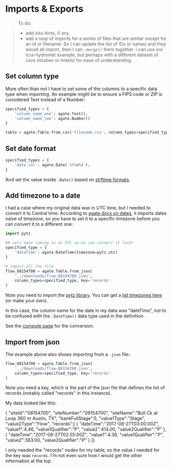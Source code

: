 Imports & Exports
=================

> To do:

> * add xlsx hints, if any 
> * add a loop of imports for a series of files that are similar except for an id or filename. So I can update the list of IDs or names and they would all import, then I can `.merge()` them together. I can use our lcra-hydromet example, but perhaps with a different dataset of csvs (mixbev or hotels) for ease of understanding.

## Set column type

More often than not I have to set some of the columns to a specific data type when importing. An example might be to ensure a FIPS code or ZIP is considered Text instead of a Number:

``` python
specified_types = {
    'column_name_one': agate.Text(),
    'column_name_two': agate.Number()
}

table = agate.Table.from_csv('filename.csv', column_types=specified_types)
```

## Set date format

```python
specified_types = {
    'date_col': agate.Date('%Y%m%d'),
}
```
And set the value inside `.Date()` based on [strftime formats](http://strftime.org/).

## Add timezone to a date

I had a case where my original data was in UTC time, but I needed to convert it to Central time. According to [agate docs on dates](http://agate.readthedocs.io/en/1.6.0/cookbook/datetime.html), it imports dates naive of timezone, so you have to set it to a specific timezone before you can convert it to a different one:

``` python
import pytz

## sets date coming in at UTC so we can convert it later
specified_type = {
    'dateTime': agate.DateTime(timezone=pytz.utc)
}

# import all the file.
flow_08154700 = agate.Table.from_json(
    '../downloads/flow-08154700.json',
    column_types=specified_type, key='records'
)
```

Note you need to import the [pytz library](http://pytz.sourceforge.net/index.html?highlight=list%20timezones#). You can get a [list timezones here](https://stackoverflow.com/questions/13866926/python-pytz-list-of-timezones) (or make your own).

In this case, the column name for the date in my data was "dateTime", not to be confused with the `.DateTime()` data type used in the definition.

See the [compute page](compute.md#converting-timezones) for the conversion.

## Import from json

The example above also shows importing from a `.json` file::

``` python
flow_08154700 = agate.Table.from_json(
    '../downloads/flow-08154700.json',
    column_types=specified_type, key='records'
)
```

Note you need a key, which is the part of the json file that defines the list of records (notably called "records" in this instance). 

My data looked like this:

  {
      "siteId":"08154700",
      "siteNumber":"08154700",
      "siteName":"Bull Ck at Loop 360 nr Austin, TX",
      "bankFullStage":5,
      "value1Type":"Stage",
      "value2Type":"Flow",
      "records":[
          {
              "dateTime":"2017-08-27T03:00:00Z",
              "value1":4.46,
              "value1Qualifier":"P",
              "value2":414.00,
              "value2Qualifier":"P"
          },
          {
              "dateTime":"2017-08-27T02:55:00Z",
              "value1":4.38,
              "value1Qualifier":"P",
              "value2":383.00,
              "value2Qualifier":"P"
      }
  ]}

I only needed the "records" nodes for my table, so the value I needed for the key was `records`. I'm not even sure how I would get the other information at the top.


